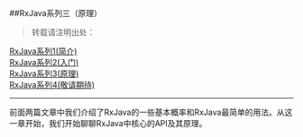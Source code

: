 ##RxJava系列三（原理）
> 转载请注明出处：[]()

[RxJava系列1(简介)](http://www.jianshu.com/p/ec9849f2e510)  
[RxJava系列2(入门)](http://www.jianshu.com/p/ba61c047c230)  
[RxJava系列3(原理)]()  
<u>RxJava系列4(敬请期待)</u>  


***
前面两篇文章中我们介绍了RxJava的一些基本概率和RxJava最简单的用法。从这一章开始，我们开始聊聊RxJava中核心的API及其原理。

###





